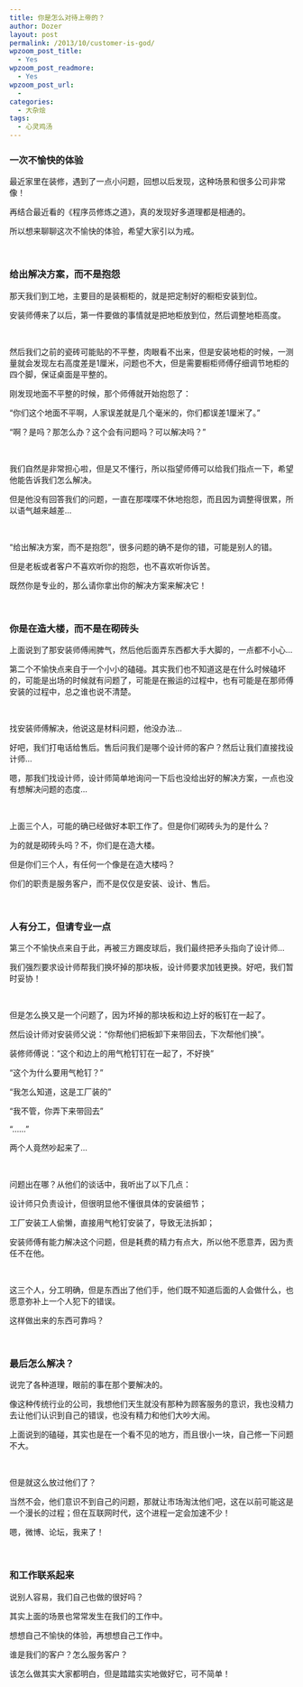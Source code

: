 ```yaml
---
title: 你是怎么对待上帝的？
author: Dozer
layout: post
permalink: /2013/10/customer-is-god/
wpzoom_post_title:
  - Yes
wpzoom_post_readmore:
  - Yes
wpzoom_post_url:
  - 
categories:
  - 大杂烩
tags:
  - 心灵鸡汤
---
```


### <span id="i">一次不愉快的体验</span>

最近家里在装修，遇到了一点小问题，回想以后发现，这种场景和很多公司非常像！

再结合最近看的《程序员修炼之道》，真的发现好多道理都是相通的。

所以想来聊聊这次不愉快的体验，希望大家引以为戒。

<!--more-->

&nbsp;

### <span id="i-2">给出解决方案，而不是抱怨</span>

那天我们到工地，主要目的是装橱柜的，就是把定制好的橱柜安装到位。

安装师傅来了以后，第一件要做的事情就是把地柜放到位，然后调整地柜高度。

&nbsp;

然后我们之前的瓷砖可能贴的不平整，肉眼看不出来，但是安装地柜的时候，一测量就会发现左右高度差是1厘米，问题也不大，但是需要橱柜师傅仔细调节地柜的四个脚，保证桌面是平整的。

刚发现地面不平整的时候，那个师傅就开始抱怨了：

“你们这个地面不平啊，人家误差就是几个毫米的，你们都误差1厘米了。”

“啊？是吗？那怎么办？这个会有问题吗？可以解决吗？”

&nbsp;

我们自然是非常担心啦，但是又不懂行，所以指望师傅可以给我们指点一下，希望他能告诉我们怎么解决。

但是他没有回答我们的问题，一直在那喋喋不休地抱怨，而且因为调整得很累，所以语气越来越差…

&nbsp;

“给出解决方案，而不是抱怨”，很多问题的确不是你的错，可能是别人的错。

但是老板或者客户不喜欢听你的抱怨，也不喜欢听你诉苦。

既然你是专业的，那么请你拿出你的解决方案来解决它！

&nbsp;

### <span id="i-3">你是在造大楼，而不是在砌砖头</span>

上面说到了那安装师傅闹脾气，然后他后面弄东西都大手大脚的，一点都不小心…

第二个不愉快点来自于一个小小的磕碰。其实我们也不知道这是在什么时候磕坏的，可能是出场的时候就有问题了，可能是在搬运的过程中，也有可能是在那师傅安装的过程中，总之谁也说不清楚。

&nbsp;

找安装师傅解决，他说这是材料问题，他没办法…

好吧，我们打电话给售后。售后问我们是哪个设计师的客户？然后让我们直接找设计师…

嗯，那我们找设计师，设计师简单地询问一下后也没给出好的解决方案，一点也没有想解决问题的态度…

&nbsp;

上面三个人，可能的确已经做好本职工作了。但是你们砌砖头为的是什么？

为的就是砌砖头吗？不，你们是在造大楼。

但是你们三个人，有任何一个像是在造大楼吗？

你们的职责是服务客户，而不是仅仅是安装、设计、售后。

&nbsp;

### <span id="i-4">人有分工，但请专业一点</span>

第三个不愉快点来自于此，再被三方踢皮球后，我们最终把矛头指向了设计师…

我们强烈要求设计师帮我们换坏掉的那块板，设计师要求加钱更换。好吧，我们暂时妥协！

&nbsp;

但是怎么换又是一个问题了，因为坏掉的那块板和边上好的板钉在一起了。

然后设计师对安装师父说：“你帮他们把板卸下来带回去，下次帮他们换”。

装修师傅说：“这个和边上的用气枪钉钉在一起了，不好换”

“这个为什么要用气枪钉？”

“我怎么知道，这是工厂装的”

“我不管，你弄下来带回去”

“……”

两个人竟然吵起来了…

&nbsp;

问题出在哪？从他们的谈话中，我听出了以下几点：

设计师只负责设计，但很明显他不懂很具体的安装细节；

工厂安装工人偷懒，直接用气枪钉安装了，导致无法拆卸；

安装师傅有能力解决这个问题，但是耗费的精力有点大，所以他不愿意弄，因为责任不在他。

&nbsp;

这三个人，分工明确，但是东西出了他们手，他们既不知道后面的人会做什么，也愿意弥补上一个人犯下的错误。

这样做出来的东西可靠吗？

&nbsp;

### <span id="i-5">最后怎么解决？</span>

说完了各种道理，眼前的事在那个要解决的。

像这种传统行业的公司，我想他们天生就没有那种为顾客服务的意识，我也没精力去让他们认识到自己的错误，也没有精力和他们大吵大闹。

上面说到的磕碰，其实也是在一个看不见的地方，而且很小一块，自己修一下问题不大。

&nbsp;

但是就这么放过他们了？

当然不会，他们意识不到自己的问题，那就让市场淘汰他们吧，这在以前可能这是一个漫长的过程；但在互联网时代，这个进程一定会加速不少！

嗯，微博、论坛，我来了！

&nbsp;

### <span id="i-6">和工作联系起来</span>

说别人容易，我们自己也做的很好吗？

其实上面的场景也常常发生在我们的工作中。

想想自己不愉快的体验，再想想自己工作中。

谁是我们的客户？怎么服务客户？

该怎么做其实大家都明白，但是踏踏实实地做好它，可不简单！
